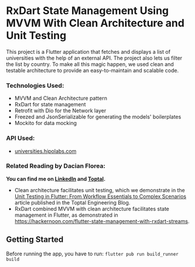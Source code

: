 # RxDart State Management Using MVVM With Clean Architecture and Unit Testing

This project is a Flutter application that fetches and displays a list of universities with the help of an external API. The project also lets us filter the list by country. To make all this magic happen, we used clean and testable architecture to provide an easy-to-maintain and scalable code.

### Technologies Used:

* MVVM and Clean Architecture pattern
* RxDart for state management
* Retrofit with Dio for the Network layer
* Freezed and JsonSerializable for generating the models' boilerplates
* Mockito for data mocking

### API Used:
* [universities.hipolabs.com](http://universities.hipolabs.com/search)

### Related Reading by Dacian Florea:
<b>You can find me on [LinkedIn](https://www.linkedin.com/in/dacian-florea/) and [Toptal](https://www.toptal.com/resume/dacian-florea).</b>

* Clean architecture facilitates unit testing, which we demonstrate in the [Unit Testing in Flutter: From Workflow Essentials to Complex Scenarios](https://www.toptal.com/flutter/unit-testing-flutter) article published in the Toptal Engineering Blog.
* RxDart combined MVVM with clean architecture facilitates state management in Flutter, as demonstrated in https://hackernoon.com/flutter-state-management-with-rxdart-streams.

## Getting Started

Before running the app, you have to run: `flutter pub run build_runner build`
